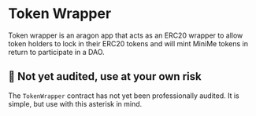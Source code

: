 # Token Wrapper

Token wrapper is an aragon app that acts as an ERC20 wrapper to allow token holders to lock in their ERC20 tokens and 
will mint MiniMe tokens in return to participate in a DAO.

## 🚨 Not yet audited, use at your own risk

The `TokenWrapper` contract has not yet been professionally audited. It is simple, but use with this
asterisk in mind.
